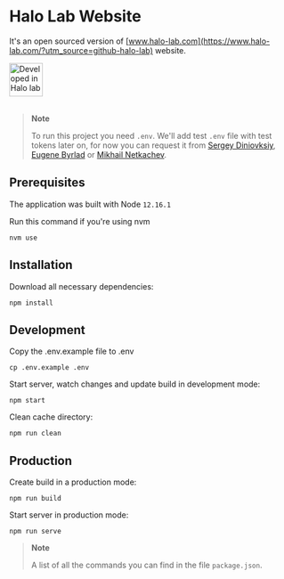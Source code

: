 # Halo Lab Website

It's an open sourced version of [www.halo-lab.com](https://www.halo-lab.com/?utm_source=github-halo-lab) website. 

<a href="https://www.halo-lab.com/?utm_source=github-halo-lab">
  <img src="http://api.halo-lab.com/wp-content/uploads/dev_halo.svg"
       alt="Developed in Halo lab" height="60">
</a>
<br/><br/>

> **Note**
>
> To run this project you need `.env`. We'll add test `.env` file with test tokens later on, for now you can request it from [Sergey Diniovksiy](https://github.com/lazio), [Eugene Byrlad](https://github.com/eugene-halolab) or [Mikhail Netkachev](https://github.com/mikhailnetkachev-halolab).


## Prerequisites

The application was built with Node `12.16.1`

Run this command if you're using nvm

```
nvm use
```

## Installation

Download all necessary dependencies:

```
npm install
```

## Development

Copy the .env.example file to .env

```
cp .env.example .env
```

Start server, watch changes and update build in development mode:

```
npm start
```

Clean cache directory:

```
npm run clean
```

## Production

Create build in a production mode:

```
npm run build
```

Start server in production mode:

```
npm run serve
```

> **Note**
>
> A list of all the commands you can find in the file `package.json`.
